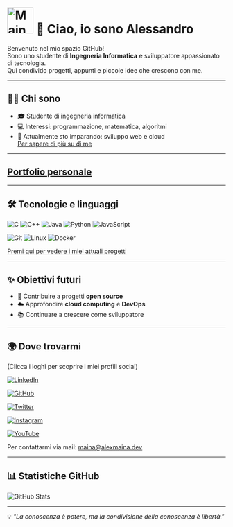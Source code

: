 #  <img width="60" height="60" alt="Maina" src="https://github.com/user-attachments/assets/d73274a7-ed3f-4748-8a9a-ded4e4214923" /> 👋 Ciao, io sono Alessandro

Benvenuto nel mio spazio GitHub!  
Sono uno studente di **Ingegneria Informatica** e sviluppatore appassionato di tecnologia.  
Qui condivido progetti, appunti e piccole idee che crescono con me.

---

## 🧑‍💻 Chi sono
- 🎓 Studente di ingegneria informatica  
- 💻 Interessi: programmazione, matematica, algoritmi  
- 🌱 Attualmente sto imparando: sviluppo web e cloud    
[Per sapere di più su di me](/about/)

---

## [Portfolio personale](https://alexmaina.dev/portfolio/)

---

## 🛠️ Tecnologie e linguaggi
![C](https://img.shields.io/badge/C-00599C?style=for-the-badge&logo=c&logoColor=white)
![C++](https://img.shields.io/badge/C++-00599C?style=for-the-badge&logo=c%2B%2B&logoColor=white)
![Java](https://img.shields.io/badge/Java-ED8B00?style=for-the-badge&logo=openjdk&logoColor=white)
![Python](https://img.shields.io/badge/Python-3776AB?style=for-the-badge&logo=python&logoColor=white)
![JavaScript](https://img.shields.io/badge/JavaScript-F7DF1E?style=for-the-badge&logo=javascript&logoColor=black)

![Git](https://img.shields.io/badge/Git-F05032?style=for-the-badge&logo=git&logoColor=white)
![Linux](https://img.shields.io/badge/Linux-FCC624?style=for-the-badge&logo=linux&logoColor=black)
![Docker](https://img.shields.io/badge/Docker-2496ED?style=for-the-badge&logo=docker&logoColor=white)

[Premi qui per vedere i miei attuali progetti](/progetti/)

---

## ✨ Obiettivi futuri
- 🚀 Contribuire a progetti **open source**  
- ☁️ Approfondire **cloud computing** e **DevOps**  
- 📚 Continuare a crescere come sviluppatore  

---

## 🌍 Dove trovarmi
(Clicca i loghi per scoprire i miei profili social)

[![LinkedIn](https://img.shields.io/badge/LinkedIn-0A66C2?style=for-the-badge&logo=linkedin&logoColor=white)](https://www.linkedin.com/in/alessandro-mainardi-ab812823b/)

[![GitHub](https://img.shields.io/badge/GitHub-181717?style=for-the-badge&logo=github&logoColor=white)](https://github.com/AlexMaina05)

[![Twitter](https://img.shields.io/badge/Twitter-1DA1F2?style=for-the-badge&logo=twitter&logoColor=white)](https://x.com/Alex_Maina_)

[![Instagram](https://img.shields.io/badge/Instagram-E4405F?style=for-the-badge&logo=instagram&logoColor=white)](https://www.instagram.com/_alessandro_mainardi_)

[![YouTube](https://img.shields.io/badge/YouTube-FF0000?style=for-the-badge&logo=youtube&logoColor=white)](https://www.youtube.com/@Alex_Maina)

Per contattarmi via mail: [maina@alexmaina.dev](mailto:maina@alexmaina.dev)

---

## 📊 Statistiche GitHub
![GitHub Stats](https://github-readme-stats.vercel.app/api?username=AlexMaina05&show_icons=true&theme=tokyonight) 

---

💡 _"La conoscenza è potere, ma la condivisione della conoscenza è libertà."_  
